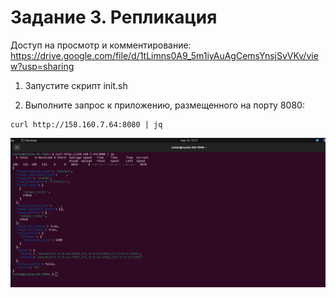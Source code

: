 # Задание 3. Репликация

Доступ на просмотр и комментирование:
https://drive.google.com/file/d/1tLimns0A9_5m1iyAuAgCemsYnsjSvVKv/view?usp=sharing

1. Запустите скрипт init.sh

2. Выполните запрос к приложению, размещенного на порту 8080:

```
curl http://158.160.7.64:8080 | jq
```

![](1.png)